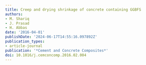 ```yaml
---
title: Creep and drying shrinkage of concrete containing GGBFS
authors:
- M. Shariq
- J. Prasad
- H. Abbas
date: '2016-04-01'
publishDate: '2024-06-17T14:55:16.097892Z'
publication_types:
- article-journal
publication: '*Cement and Concrete Composites*'
doi: 10.1016/j.cemconcomp.2016.02.004
---
```

